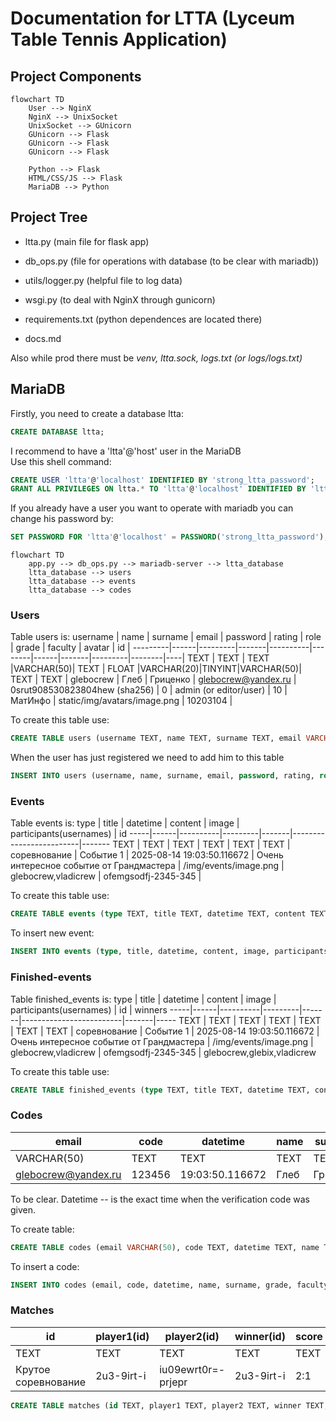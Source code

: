# Documentation for LTTA (Lyceum Table Tennis Application)

## Project Components
```mermaid
flowchart TD
    User --> NginX
    NginX --> UnixSocket
    UnixSocket --> GUnicorn
    GUnicorn --> Flask
    GUnicorn --> Flask
    GUnicorn --> Flask

    Python --> Flask
    HTML/CSS/JS --> Flask
    MariaDB --> Python
```

## Project Tree
- ltta.py (main file for flask app)
- db_ops.py (file for operations with database (to be clear with mariadb))
- utils/logger.py (helpful file to log data)
- wsgi.py (to deal with NginX through gunicorn)


- requirements.txt (python dependences are located there)


- docs.md

Also while prod there must be *venv, ltta.sock, logs.txt (or logs/logs.txt)* 

## MariaDB

Firstly, you need to create a database ltta:
```sql
CREATE DATABASE ltta;
```

I recommend to have a 'ltta'@'host' user in the MariaDB  
Use this shell command:  
```sql
CREATE USER 'ltta'@'localhost' IDENTIFIED BY 'strong_ltta_password';
GRANT ALL PRIVILEGES ON ltta.* TO 'ltta'@'localhost' IDENTIFIED BY 'ltta';
```
If you already have a user you want to operate with mariadb you can change his password by:
```sql
SET PASSWORD FOR 'ltta'@'localhost' = PASSWORD('strong_ltta_password');
```

```mermaid
flowchart TD
    app.py --> db_ops.py --> mariadb-server --> ltta_database
    ltta_database --> users
    ltta_database --> events
    ltta_database --> codes
```

### Users

Table users is:
username | name | surname | email | password | rating | role | grade | faculty | avatar | id |
---------|------|---------|-------|----------|--------|------|-------|---------|--------|----|
TEXT  | TEXT | TEXT |VARCHAR(50)| TEXT     | FLOAT  |VARCHAR(20)|TINYINT|VARCHAR(50)| TEXT | TEXT |
glebocrew | Глеб | Гриценко | glebocrew@yandex.ru | 0srut908530823804hew (sha256) | 0 | admin (or editor/user) | 10 | МатИнфо | static/img/avatars/image.png | 10203104 |

To create this table use:
```sql
CREATE TABLE users (username TEXT, name TEXT, surname TEXT, email VARCHAR(50), password TEXT, rating FLOAT, role VARCHAR(20), grade TINYINT, faculty VARCHAR(50), avatar TEXT, id TEXT);
```

When the user has just registered we need to add him to this table

```sql
INSERT INTO users (username, name, surname, email, password, rating, role, grade, faculty, avatar, id) VALUES ("username", "Глеб", "Гриценко", "email@example.com", "sha256ijfgdogsodfij", 0, "user", 10, "МатИнфо", "static/img/avatars/image.png", "2ieje93-i4jt409-34j-1k-3k41");
```

### Events
Table events is:
type | title | datetime | content | image | participants(usernames) | id 
-----|------|----------|---------|-------|-------------------------|-------
TEXT  |  TEXT    | TEXT    | TEXT  |    TEXT                 | TEXT |
соревнование | Событие 1 | 2025-08-14 19:03:50.116672 | Очень интересное событие от Грандмастера | /img/events/image.png | glebocrew,vladicrew | ofemgsodfj-2345-345 |

To create this table use:
```sql
CREATE TABLE events (type TEXT, title TEXT, datetime TEXT, content TEXT, image TEXT, participants TEXT, id TEXT);
```

To insert new event:
```sql
INSERT INTO events (type, title, datetime, content, image, participants, id) VALUES ("соревнование","Заголовок События", "2025-08-14 19:03:50.116672", "Это очень интересное событие где будет Грандмастер Старший и Младший", "52 1A 2B 4A ...", "", "qwert04o3r-123-re");
```

### Finished-events
Table finished_events is:
type | title | datetime | content | image | participants(usernames) | id  | winners
-----|------|----------|---------|-------|-------------------------|-------|-----
TEXT  |  TEXT    | TEXT    | TEXT  |    TEXT                 | TEXT | TEXT |
соревнование | Событие 1 | 2025-08-14 19:03:50.116672 | Очень интересное событие от Грандмастера | /img/events/image.png | glebocrew,vladicrew | ofemgsodfj-2345-345 | glebocrew,glebix,vladicrew

To create this table use:
```sql
CREATE TABLE finished_events (type TEXT, title TEXT, datetime TEXT, content TEXT, image TEXT, participants TEXT, id TEXT, winners TEXT    );
```



### Codes 
email | code | datetime | name | surname | grade | faculty | username
------|------|----------|------|---------|-------|---------|---------
VARCHAR(50) | TEXT | TEXT | TEXT | TEXT  | TINYINT | VARCHAR(50) | TEXT
glebocrew@yandex.ru | 123456 | 19:03:50.116672 | Глеб | Гриценко | 10 | МатИнфо | glebocrew

To be clear.
Datetime -- is the exact time when the verification code was given.

To create table:
```sql
CREATE TABLE codes (email VARCHAR(50), code TEXT, datetime TEXT, name TEXT, surname TEXT, grade TINYINT, faculty VARCHAR(50), username TEXT, password TEXT);
```

To insert a code:
```sql
INSERT INTO codes (email, code, datetime, name, surname, grade, faculty, username, password) VALUES ("glebocrew@yandex.ru", "123456", "19:03:50.116672", "Глеб", "Гриценко", 10, "МатИнфо", "glebocrew", "123");
```

### Matches

id | player1(id) | player2(id) | winner(id) | score | 
------|-------------|-------------|------------|-------|
TEXT  |     TEXT    |     TEXT    |     TEXT   | TEXT  |
Крутое соревнование | 2u3-9irt-i | iu09ewrt0r=-prjepr |  2u3-9irt-i | 2:1 |


```sql
CREATE TABLE matches (id TEXT, player1 TEXT, player2 TEXT, winner TEXT, score TEXT);
```